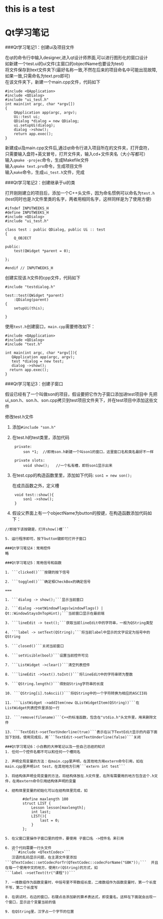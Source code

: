 <h1> this is a test </h1>

Qt学习笔记
===

###Qt学习笔记1：创建ui及项目文件

在qt的命令行中输入designer,进入qt设计师界面,可以进行图形化的窗口设计  
如新建一个test.ui的ui文件(主窗口的objectName也要设为test)  
将文件保存到text文件夹下(最好名称一致,不然在后来的项目命名中可能出现故障,如果一致,只需命名为text.pro即可)  
在该文件夹下，新建一个main.cpp文件，代码如下  
	
 	#include <QApplication>
	#include <QDialog>  
 	#include "ui_test.h"  
 	int main(int argc, char *argv[])
 	{
		QApplication app(argc, argv);
		Ui::test ui;
    	QDialog *dialog = new QDialog;
   		ui.setupUi(dialog);
    	dialog ->show();
    	return app.exec();
 	}
	

新建成ui及main.cpp文件后,通过qt命令行进入项目所在的文件夹，打开盘符，  
只需要输入盘符+英文冒号，打开文件夹，输入cd+文件夹名（大小写都可）  
输入```qmake -projec```命令，生成Makefile文件  
输入```qmake text.pro```命令，生成项目文件  
输入```make```命令，生成```ui_test.h```文件，完成  

###Qt学习笔记2：创建继承于ui的类

打开刚刚建立的项目后，添加一个C++头文件，因为命名惯例可以命名为```test.h```
(test同时也是.h文件里类的名字，两者用相同名字，这样同样是为了使用方便)

	#ifndef INPUTWEEKS_H
	#define INPUTWEEKS_H
	#include <QDialog>
	#include "ui_test.h"

	class test : public QDialog, public Ui :: test
	{
    	Q_OBJECT

	public:
    	test(QWidget *parent = 0);

	};

	#endif // INPUTWEEKS_H


创建实现该.h文件的cpp文件，代码如下

	#include "testdialog.h"

	test::test(QWidget *parent)
    	:QDialog(parent)
	{
    	setupUi(this);

	}


使用```test.h```创建窗口，```main.cpp```需要修改如下：

	#include <QApplication>
	#include <QDialog>
	#include "test.h"

	int main(int argc, char *argv[]){	
       QApplication app(argc, argv);
       test *dialog = new test;
       dialog ->show();
      return app.exec();
	}
	
###Qt学习笔记3：创建子窗口

假设已经有了一个叫做son的项目，假设要把它作为子窗口添加进test项目中
先把ui_son.h、son.h、son.cpp拷贝到test项目文件夹下，并在test项目中添加这些文件  

修改test.h文件  

1. 添加```#include "son.h"```

2. 在test.h的test类里，添加代码  
   		
   		private:
			son *1;  //即用son.h新建一个叫son1的窗口，这里窗口名和类名最好不一样
		
		private slots:
			void show();   //一个私有槽，即将son1显示出来

3. 在test.cpp的构造函数里里，添加如下代码: ```son1 = new son();```  
     
    在成员函数之外，定义槽
      
      	void test::show(){
          	son1 ->show();
       	}

4. 假设父界面上有一个objectName为button的按键，在构造函数添加代码如下：   
```connect(button, SIGNAL(clicked()), this, SLOT(show()));
//即按下该按键是，打开show()槽```

5. 运行程序即可，按下button键即可打开子窗口

###Qt学习笔记4：常用控件
略

###Qt学习笔记5：常用信号和函数

1. ```clicked()```按键的按下信号

2. ```toggled()```确定框CheckBox的确定信号

===

1. ```dialog -> show();```显示当前窗口

2. ```dialog ->setWindowFlags(windowFlags() | Qt::WindowStaysOnTopHint);```当前窗口显示在最前端

3. ```lineEdit -> text();```获取当前lineEdit中的字符串，一般为QString类型

4. ```label -> setText(QString);```将当前label中显示的文字设定为括号中的QString

5. ```closed()```关闭当前窗口

6. ```setVisible(bool)```设置当前控件可见

7. ```ListWidget ->clear()```清空列表控件

8. ```lineEdit ->text().toInt()```将lineEdit中的字符串转为整数

9. ```QString.length()```得到QString字符串的长度

10. ```QString[i].toAscii()```将QString中的一个字符转换为相应的ASCII码

11. ```ListWidget ->addItem(new QListWidgetItem(QString))```在ListWidget列表控件里添加一行

12. ```remove(filename)```C++的标准函数，包含在"stdio.h"头文件里，用来删除文件

13. ```TextEdit->setTextUnderline(true)```表示在以下TextEdit显示的内容下面加下划线，使用完成后，用```TextEdit->setTextUnderline(false)```关闭

###Qt学习笔记6：小白教的大神笔记以及一些自己总结的知识  
1. 任何一个控件名都不可以和任何一个槽同名  

2. 声明全局变量的方法：在main.cpp里声明，在其他地方用extern命令引用，如在main.cpp里声明int test，在其他地方引用```extern int test```  

3. 将结构体声明全局变量的方法，将结构体放在.h文件里，在所有需要用的地方包含这个.h文件，在用extern命令引用结构体声明的变量  

4. 结构体里变量的初始化可以在结构体里完成，如  

   		#define maxlength 100
       	struct LIST {
           	Lesson lesson[maxlength];
           	int last;
           	LIST(){
               	last = 0;
           	}
       	};

5. 在父窗口里操作子窗口里的控件，要使用 子窗口名 ->控件名 来引用

6. 这个代码需要一行头文件     
   ```#include <QTextCodec>```  
   汉语的乱码显示问题，在主源文件里添加     
```QTextCodec::setCodecForTr(QTextCodec::codecForName("GBK"));```  并且在每一个使用中文的地方，使用tr(QString)的方式，如  
```label ->setText(tr("课程"))```

7. 一维数组作为函数变量时，中括号里不带数组长度，二维数组作为函数变量时，第一个长度不写，第二个长度写

8. 在调试时，右边的窗口，右键点击添加新的算术表达式，即变量名，这样在下面就会出现一个窗口，显示这个变量当前的值

9. 在QString里，汉字占一个字节的位置
